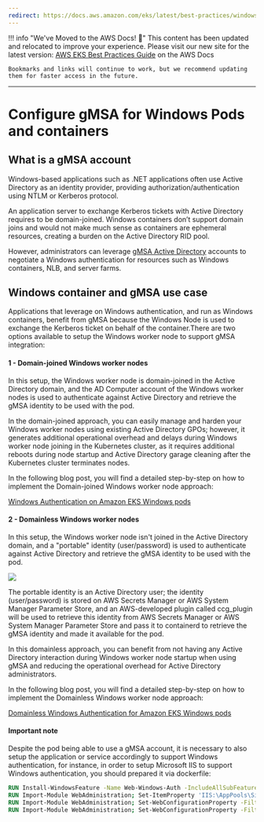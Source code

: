 ```yaml
---
redirect: https://docs.aws.amazon.com/eks/latest/best-practices/windows-gmsa.html
---
```



!!! info "We've Moved to the AWS Docs! 🚀"
    This content has been updated and relocated to improve your experience. 
    Please visit our new site for the latest version:
    [AWS EKS Best Practices Guide](https://docs.aws.amazon.com/eks/latest/best-practices/windows-gmsa.html) on the AWS Docs

    Bookmarks and links will continue to work, but we recommend updating them for faster access in the future.

---

# Configure gMSA for Windows Pods and containers

## What is a gMSA account

Windows-based applications such as .NET applications often use Active Directory as an identity provider, providing authorization/authentication using NTLM or Kerberos protocol. 

An application server to exchange Kerberos tickets with Active Directory requires to be domain-joined. Windows containers don’t support domain joins and would not make much sense as containers are ephemeral resources, creating a burden on the Active Directory RID pool.

However, administrators can leverage [gMSA Active Directory](https://docs.microsoft.com/en-us/windows-server/security/group-managed-service-accounts/group-managed-service-accounts-overview) accounts to negotiate a Windows authentication for resources such as Windows containers, NLB, and server farms.

## Windows container and gMSA use case

Applications that leverage on Windows authentication, and run as Windows containers, benefit from gMSA because the Windows Node is used to exchange the Kerberos ticket on behalf of the container.There are two options available to setup the Windows worker node to support gMSA integration:

#### 1 - Domain-joined Windows worker nodes
In this setup, the Windows worker node is domain-joined in the Active Directory domain, and the AD Computer account of the Windows worker nodes is used to authenticate against Active Directory and retrieve the gMSA identity to be used with the pod. 

In the domain-joined approach, you can easily manage and harden your Windows worker nodes using existing Active Directory GPOs; however, it generates additional operational overhead and delays during Windows worker node joining in the Kubernetes cluster, as it requires additional reboots during node startup and Active Directory garage cleaning after the Kubernetes cluster terminates nodes.

In the following blog post, you will find a detailed step-by-step on how to implement the Domain-joined Windows worker node approach:

[Windows Authentication on Amazon EKS Windows pods](https://aws.amazon.com/blogs/containers/windows-authentication-on-amazon-eks-windows-pods/)


#### 2 - Domainless Windows worker nodes
In this setup, the Windows worker node isn't joined in the Active Directory domain, and a "portable" identity (user/password) is used to authenticate against Active Directory and retrieve the gMSA identity to be used with the pod.

![](./images/domainless_gmsa.png)

The portable identity is an Active Directory user; the identity (user/password) is stored on AWS Secrets Manager or AWS System Manager Parameter Store, and an AWS-developed plugin called ccg_plugin will be used to retrieve this identity from AWS Secrets Manager or AWS System Manager Parameter Store and pass it to containerd to retrieve the gMSA identity and made it available for the pod.

In this domainless approach, you can benefit from not having any Active Directory interaction during Windows worker node startup when using gMSA and reducing the operational overhead for Active Directory administrators.

In the following blog post, you will find a detailed step-by-step on how to implement the Domainless Windows worker node approach:

[Domainless Windows Authentication for Amazon EKS Windows pods](https://aws.amazon.com/blogs/containers/domainless-windows-authentication-for-amazon-eks-windows-pods/)

#### Important note

Despite the pod being able to use a gMSA account, it is necessary to also setup the application or service accordingly to support Windows authentication, for instance, in order to setup Microsoft IIS to support Windows authentication, you should prepared it via dockerfile:


```dockerfile
RUN Install-WindowsFeature -Name Web-Windows-Auth -IncludeAllSubFeature
RUN Import-Module WebAdministration; Set-ItemProperty 'IIS:\AppPools\SiteName' -name processModel.identityType -value 2
RUN Import-Module WebAdministration; Set-WebConfigurationProperty -Filter '/system.webServer/security/authentication/anonymousAuthentication' -Name Enabled -Value False -PSPath 'IIS:\' -Location 'SiteName'
RUN Import-Module WebAdministration; Set-WebConfigurationProperty -Filter '/system.webServer/security/authentication/windowsAuthentication' -Name Enabled -Value True -PSPath 'IIS:\' -Location 'SiteName'
```